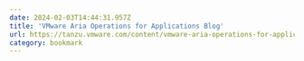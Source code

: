 ```yaml
---
date: 2024-02-03T14:44:31.957Z
title: 'VMware Aria Operations for Applications Blog'
url: https://tanzu.vmware.com/content/vmware-aria-operations-for-applications-blog
category: bookmark
---
```

